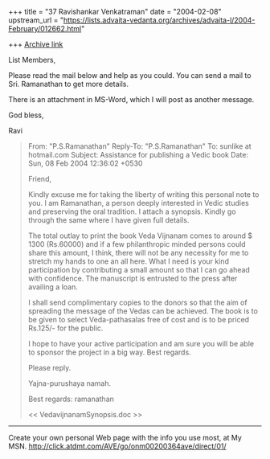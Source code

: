 +++
title = "37 Ravishankar Venkatraman"
date = "2004-02-08"
upstream_url = "https://lists.advaita-vedanta.org/archives/advaita-l/2004-February/012662.html"

+++
[Archive link](https://lists.advaita-vedanta.org/archives/advaita-l/2004-February/012662.html)

List Members,

Please read the mail below and help as you could. You can send a mail to 
Sri. Ramanathan to get more details.

There is an attachment in MS-Word, which I will post as another message.

God bless,

Ravi

>From: "P.S.Ramanathan" <ramsaket at sancharnet.in>
>Reply-To: "P.S.Ramanathan" <ramsaket at sancharnet.in>
>To: sunlike at hotmail.com
>Subject: Assistance for publishing a Vedic book
>Date: Sun, 08 Feb 2004 12:36:02 +0530
>
>Friend,
>
>Kindly excuse me for taking the liberty of writing this personal note to 
>you. I am Ramanathan, a person deeply interested in Vedic studies and 
>preserving the oral tradition. I attach a synopsis. Kindly go through the 
>same where I have given full details.
>
>The total outlay to print the book Veda Vijnanam comes to around $ 1300 
>(Rs.60000) and if a few philanthropic minded persons could share this 
>amount, I think, there will not be any necessity for me to stretch my hands 
>to one an all here. What I need is your kind participation by contributing 
>a small amount so that I can go ahead with confidence.  The manuscript is 
>entrusted to the press after availing a loan.
>
>I shall send complimentary copies to the donors so that the aim of 
>spreading the message of the Vedas can be achieved.  The book is to be 
>given to select Veda-pathasalas free of cost and is to be priced Rs.125/- 
>for the public.
>
>I hope to have your active participation and am sure you will be able to 
>sponsor the project in a big way. Best regards.
>
>Please reply.
>
>Yajna-purushaya namah.
>
>Best regards: ramanathan
>
><< VedavijnanamSynopsis.doc >>

_________________________________________________________________
Create your own personal Web page with the info you use most, at My MSN. 
http://click.atdmt.com/AVE/go/onm00200364ave/direct/01/

